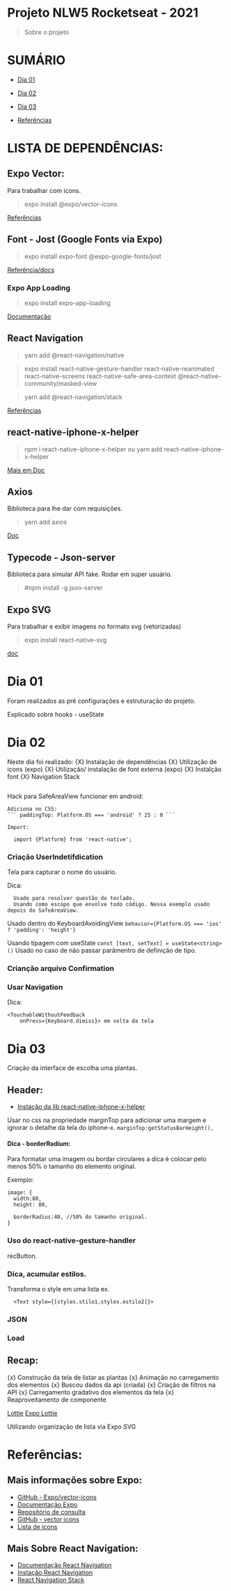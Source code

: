 # Projeto NLW5 Rocketseat - 2021
> Sobre o projeto

# SUMÁRIO
- [Dia 01](#Dia-01)
- [Dia 02](#Dia-02)
- [Dia 03](#Dia-03)

- [Referências](#Referências)

# LISTA DE DEPENDÊNCIAS:

## Expo Vector:

Para trabalhar com icons.

> expo install @expo/vector-icons

[Referências](##Mais-informações-sobre-Expo:)

## Font - Jost (Google Fonts via Expo)

> expo install expo-font @expo-google-fonts/jost

[Referência/docs](https://docs.expo.io/guides/using-custom-fonts/)
  
### Expo App Loading
  > expo install expo-app-loading 

  [Documentação](https://docs.expo.io/versions/latest/sdk/app-loading/)

## React Navigation
> yarn add @react-navigation/native

> expo install react-native-gesture-handler react-native-reanimated react-native-screens react-native-safe-area-context @react-native-community/masked-view

> yarn add @react-navigation/stack

[Referências](##Mais-Sobre-React-Navigation)

## react-native-iphone-x-helper

> npm i react-native-iphone-x-helper
ou
> yarn add react-native-iphone-x-helper

[Mais em Doc](https://github.com/ptelad/react-native-iphone-x-helper)

## Axios
Biblioteca para lhe dar com requisições.

> yarn add axios

[Doc](https://github.com/axios/axios)

## Typecode - Json-server
Biblioteca para simular API fake. Rodar em super usuário.
> #npm install -g json-server

## Expo SVG
Para trabalhar e exibir imagens no formato svg (vetorizadas)
> expo install react-native-svg

[doc](https://docs.expo.io/versions/latest/sdk/svg/)

# Dia 01
  Foram realizados as pré configurações e estruturação do projeto.

  Explicado sobre hooks - useState 

# Dia 02

Neste dia foi realizado:
{X} Instalação de dependências
{X} Utilização de icons (expo)
{X} Utilização/ instalação de font externa (expo)
{X} Instalção font
{X} Navigation Stack

```Dica: Para garantir que todas as fonts sejam carregadas é recomendado usar o metodo de Expo Load (relatório de pendendências).
```
 Hack para SafeAreaView funcionar em android:
 
    Adiciona no CSS:
    ``` paddingTop: Platform.OS === 'android' ? 25 : 0 ```
    
    Import:
  ```
    import {Platform} from 'react-native';

  ```
### Criação UserIndetifdication
Tela para capturar o nome do usuário.

Dica: 
```KeyboardAvoidingView => React Native
  Usado para resolver questão do teclado.
  Usando como escopo que envolve todo código. Nessa exemplo usado depois do SafeAreaView.
```
Usado dentro do KeyboardAvoidingView
```behavior={Platform.OS === 'ios' ? 'padding': 'height'}```

Usando tipagem com useState <string>
```const [text, setText] = useState<string>()```
Usado no caso de não passar parâmentro de definição de tipo.

### Crianção arquivo Confirmation

### Usar Navigation

Dica:
```Para fechar o teclado clicando fora utilize o TouchableWithoutFeedback => React Native
<TouchableWithoutFeedback
    onPress={Keyboard.dimiss}> em volta da tela
  ```



# Dia 03

Criação da interface de escolha uma plantas.

## Header:
- [Instação da lib react-native-iphone-x-helper](##-react-native-iphone-x-helper)

Usar no css na propriedade marginTop para adicionar uma margem e ignorar o detalhe da tela do iphone-x.
```marginTop:getStatusBarHeight(),```

#### Dica - borderRadium:
Para formatar uma imagem ou bordar circulares a dica é colocar pelo menos 50% o tamanho do elemento original.

  Exemplo:

  ```tsx
  image: {
    width:80,
    height: 80,

    borderRadius:40, //50% do tamanho original.
  }
 ``` 
### Uso do react-native-gesture-handler 
recButton.

### Dica, acumular estilos.
Transforma o style em uma lista
ex.
```JS
  <Text style={[styles.stilo1,styles.estilo2]}>
```
### JSON
### Load

## Recap:
{x} Construção da tela de listar as plantas
{x} Animação no carregamento dos elementos
{x} Buscou dados da api (criada)
{x} Criação de filtros na API
{x} Carregamento gradativo dos elementos da tela
{x} Reaproveitamento de componente


[Lottie](https://lottiefiles.com/)
[Expo Lottie](https://docs.expo.io/versions/latest/sdk/lottie/)

Utilizando organização de lista via Expo SVG








# Referências:
## Mais informações sobre Expo:
- [GitHub - Expo/vector-icons](https://github.com/expo/vector-icons)
- [Documentação Expo](https://docs.expo.io/)
- [Repositório de consulta](https://icons.expo.fyi/)
- [GitHub - vector icons](https://github.com/oblador/react-native-vector-icons)
- [Lista de icons](https://oblador.github.io/react-native-vector-icons/)

## Mais Sobre React Navigation:
- [Documentação React Navigation](https://reactnavigation.org/)
- [Instação React Navigation](https://reactnavigation.org/docs/getting-started)
- [React Navigation Stack](https://reactnavigation.org/docs/hello-react-navigation)